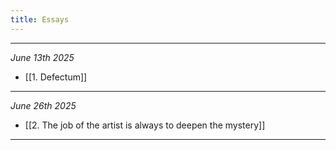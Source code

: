 ```yaml
---
title: Essays
---
```


---
*June 13th 2025*
- [[1. Defectum]]
---
*June 26th 2025*
- [[2. The job of the artist is always to deepen the mystery]]
---
